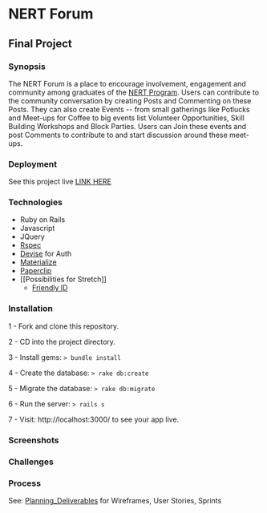 # NERT Forum

## Final Project

### Synopsis

The NERT Forum is a place to encourage involvement, engagement and community among graduates of the [NERT Program](http://sf-fire.org/neighborhood-emergency-response-team-nert). Users can contribute to the community conversation by creating Posts and Commenting on these Posts. They can also create Events -- from small gatherings like Potlucks and Meet-ups for Coffee to big events list Volunteer Opportunities, Skill Building Workshops and Block Parties. Users can Join these events and post Comments to contribute to and start discussion around these meet-ups.

### Deployment

See this project live [LINK HERE](#)

### Technologies

- Ruby on Rails
- Javascript
- JQuery
- [Rspec](https://github.com/rspec/rspec-rails)
- [Devise](https://github.com/plataformatec/devise) for Auth
- [Materialize](http://materializecss.com)
- [Paperclip](https://github.com/thoughtbot/paperclip)
- [[Possibilities for Stretch]]
  - [Friendly ID](https://github.com/norman/friendly_id)

### Installation

1 - Fork and clone this repository.

2 - CD into the project directory.

3 - Install gems: ```> bundle install```

4 - Create the database: ```> rake db:create```

5 - Migrate the database: ```> rake db:migrate```

6 - Run the server: ```> rails s```

7 - Visit: http://localhost:3000/ to see your app live.

### Screenshots

### Challenges

### Process

See: [Planning_Deliverables](https://github.com/LilyCole/nert-forum/blob/master/Planning%20Deliverables.md) for Wireframes, User Stories, Sprints
